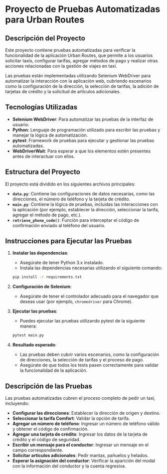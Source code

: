 # Proyecto de Pruebas Automatizadas para Urban Routes

## Descripción del Proyecto

Este proyecto contiene pruebas automatizadas para verificar la funcionalidad de la aplicación Urban Routes, que permite a los usuarios solicitar taxis, configurar tarifas, agregar métodos de pago y realizar otras acciones relacionadas con la gestión de viajes en taxi.

Las pruebas están implementadas utilizando Selenium WebDriver para automatizar la interacción con la aplicación web, cubriendo escenarios como la configuración de la dirección, la selección de tarifas, la adición de tarjetas de crédito y la solicitud de artículos adicionales.

## Tecnologías Utilizadas

- **Selenium WebDriver**: Para automatizar las pruebas de la interfaz de usuario.
- **Python**: Lenguaje de programación utilizado para escribir las pruebas y manejar la lógica de automatización.
- **pytest**: Framework de pruebas para ejecutar y gestionar las pruebas automatizadas.
- **WebDriverWait**: Para esperar a que los elementos estén presentes antes de interactuar con ellos.

## Estructura del Proyecto

El proyecto está dividido en los siguientes archivos principales:

- **`data.py`**: Contiene las configuraciones de datos necesarias, como las direcciones, el número de teléfono y la tarjeta de crédito.
- **`main.py`**: Contiene la lógica de pruebas, incluidas las interacciones con la aplicación (por ejemplo, establecer la dirección, seleccionar la tarifa, agregar el método de pago, etc.).
- **`retrieve_phone_code()`**: Función para interceptar el código de confirmación enviado al teléfono del usuario.

## Instrucciones para Ejecutar las Pruebas

1. **Instalar las dependencias**:
   - Asegúrate de tener Python 3.x instalado.
   - Instala las dependencias necesarias utilizando el siguiente comando:

   ```bash
   pip install -r requirements.txt
   ```

2. **Configuración de Selenium**:
   - Asegúrate de tener el controlador adecuado para el navegador que deseas usar (por ejemplo, `chromedriver` para Chrome).

3. **Ejecutar las pruebas**:
   - Puedes ejecutar las pruebas utilizando pytest de la siguiente manera:

   ```bash
   pytest main.py
   ```

4. **Resultado esperado**:
   - Las pruebas deben cubrir varios escenarios, como la configuración de direcciones, la selección de tarifas y el proceso de pago.
   - Asegúrate de que todos los tests pasen correctamente para validar la funcionalidad de la aplicación.

## Descripción de las Pruebas

Las pruebas automatizadas cubren el proceso completo de pedir un taxi, incluyendo:

- **Configurar las direcciones**: Establecer la dirección de origen y destino.
- **Seleccionar la tarifa Comfort**: Validar la opción de tarifa.
- **Agregar un número de teléfono**: Ingresar un número de teléfono válido y obtener el código de confirmación.
- **Agregar una tarjeta de crédito**: Ingresar los datos de la tarjeta de crédito y el código de seguridad.
- **Escribir un mensaje para el conductor**: Ingresar un mensaje en el campo correspondiente.
- **Solicitar artículos adicionales**: Pedir mantas, pañuelos y helados.
- **Esperar la asignación del conductor**: Verificar la aparición del modal con la información del conductor y la cuenta regresiva.

